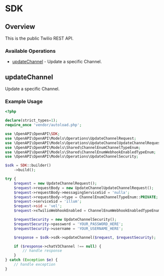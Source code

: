 # SDK

## Overview

This is the public Twilio REST API.

### Available Operations

* [updateChannel](#updatechannel) - Update a specific Channel.

## updateChannel

Update a specific Channel.

### Example Usage

```php
<?php

declare(strict_types=1);
require_once 'vendor/autoload.php';

use \OpenAPI\OpenAPI\SDK;
use \OpenAPI\OpenAPI\Models\Operations\UpdateChannelRequest;
use \OpenAPI\OpenAPI\Models\Operations\UpdateChannelUpdateChannelRequest;
use \OpenAPI\OpenAPI\Models\Shared\ChannelEnumChannelTypeEnum;
use \OpenAPI\OpenAPI\Models\Shared\ChannelEnumWebhookEnabledTypeEnum;
use \OpenAPI\OpenAPI\Models\Operations\UpdateChannelSecurity;

$sdk = SDK::builder()
    ->build();

try {
    $request = new UpdateChannelRequest();
    $request->requestBody = new UpdateChannelUpdateChannelRequest();
    $request->requestBody->messagingServiceSid = 'nulla';
    $request->requestBody->type = ChannelEnumChannelTypeEnum::PRIVATE;
    $request->serviceSid = 'illum';
    $request->sid = 'vel';
    $request->xTwilioWebhookEnabled = ChannelEnumWebhookEnabledTypeEnum::FALSE;

    $requestSecurity = new UpdateChannelSecurity();
    $requestSecurity->password = 'YOUR_PASSWORD_HERE';
    $requestSecurity->username = 'YOUR_USERNAME_HERE';

    $response = $sdk->sdk->updateChannel($request, $requestSecurity);

    if ($response->chatV3Channel !== null) {
        // handle response
    }
} catch (Exception $e) {
    // handle exception
}
```
